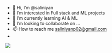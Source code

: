 - 👋 Hi, I’m @saliniyan
- 👀 I’m interested in Full stack and ML projects
- 🌱 I’m currently learning AI & ML
- 💞️ I’m looking to collaborate on ...
- 📫 How to reach me saliniyanp02@gmail.com
- 
![](https://komarev.com/ghpvc/?username=saliniyan&style=flat-square&color=blue&abbreviated=true)

<!---
saliniyan/saliniyan is a ✨ special ✨ repository because its `README.md` (this file) appears on your GitHub profile.
You can click the Preview link to take a look at your changes.
--->
